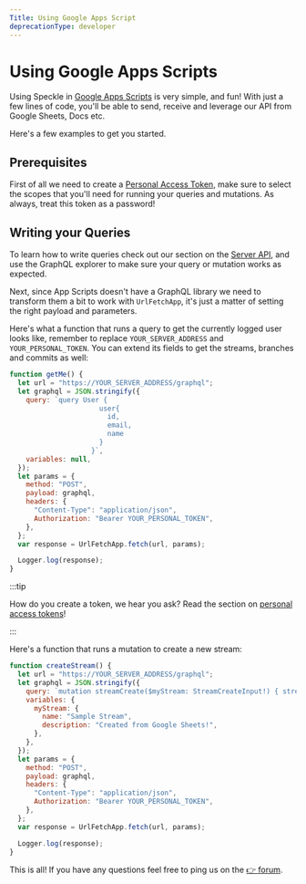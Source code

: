 ```yaml
---
Title: Using Google Apps Script
deprecationType: developer
---
```


<Banner />

# Using Google Apps Scripts

Using Speckle in [Google Apps Scripts](https://developers.google.com/apps-script) is very simple, and fun! With just a few lines of code, you'll be able to send, receive and leverage our API from Google Sheets, Docs etc.

Here's a few examples to get you started.

## Prerequisites

First of all we need to create a [Personal Access Token](/dev/tokens), make sure to select the scopes that you'll need for running your queries and mutations.
As always, treat this token as a password!

## Writing your Queries

To learn how to write queries check out our section on the [Server API](/dev/server-api), and use the GraphQL explorer to make sure your query or mutation works as expected.

Next, since App Scripts doesn't have a GraphQL library we need to transform them a bit to work with `UrlFetchApp`, it's just a matter of setting the right payload and parameters.

Here's what a function that runs a query to get the currently logged user looks like, remember to replace `YOUR_SERVER_ADDRESS` and `YOUR_PERSONAL_TOKEN`.
You can extend its fields to get the streams, branches and commits as well:

```js
function getMe() {
  let url = "https://YOUR_SERVER_ADDRESS/graphql";
  let graphql = JSON.stringify({
    query: `query User {
                      user{
                        id,
                        email,
                        name
                      }
                    }`,
    variables: null,
  });
  let params = {
    method: "POST",
    payload: graphql,
    headers: {
      "Content-Type": "application/json",
      Authorization: "Bearer YOUR_PERSONAL_TOKEN",
    },
  };
  var response = UrlFetchApp.fetch(url, params);

  Logger.log(response);
}
```

:::tip

How do you create a token, we hear you ask? Read the section on [personal access tokens](/dev/tokens.html)!

:::

Here's a function that runs a mutation to create a new stream:

```js
function createStream() {
  let url = "https://YOUR_SERVER_ADDRESS/graphql";
  let graphql = JSON.stringify({
    query: `mutation streamCreate($myStream: StreamCreateInput!) { streamCreate(stream: $myStream) }`,
    variables: {
      myStream: {
        name: "Sample Stream",
        description: "Created from Google Sheets!",
      },
    },
  });
  let params = {
    method: "POST",
    payload: graphql,
    headers: {
      "Content-Type": "application/json",
      Authorization: "Bearer YOUR_PERSONAL_TOKEN",
    },
  };
  var response = UrlFetchApp.fetch(url, params);

  Logger.log(response);
}
```

This is all! If you have any questions feel free to ping us on the [👉 forum](http://speckle.community/).
